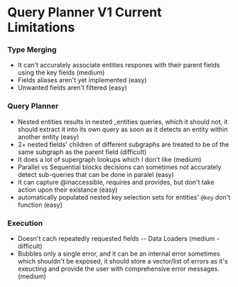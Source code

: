 # Query Planner V1 Current Limitations

### Type Merging

- It can't accurately associate entities respones with their parent fields using the key fields (medium)
- Fields aliases aren't yet implemented (easy)
- Unwanted fields aren't filtered (easy)

### Query Planner

- Nested entities results in nested _entities queries, which it should not, it should extract it into its own query as soon as it detects an entity within another entity  (easy)
- 2+ nested fields' children of different subgraphs are treated to be of the same subgraph as the parent field  (difficult)
- It does a lot of supergraph lookups which I don't like  (medium)
- Parallel vs Sequential blocks decisions can sometimes not accurately detect sub-queries that can be done in paralel (easy)
- It can capture @inaccessible, requires and provides, but don't take action upon their existance (easy)
- automatically populated nested key selection sets for entities' `@key` don't function (easy)

### Execution
- Doesn't cach repeatedly requested fields -- Data Loaders (medium - difficult)
- Bubbles only a single error, and it can be an internal error sometimes which shouldn't be exposed, it should store a vector/list of errors as it's exeucting and provide the user with comprehensive error messages.  (medium)
